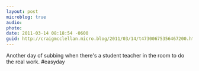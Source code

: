 ```yaml
---
layout: post
microblog: true
audio: 
photo: 
date: 2011-03-14 08:18:54 -0600
guid: http://craigmcclellan.micro.blog/2011/03/14/t47300675356467200.html
---
```

Another day of subbing when there's a student teacher in the room to do the real work. #easyday
